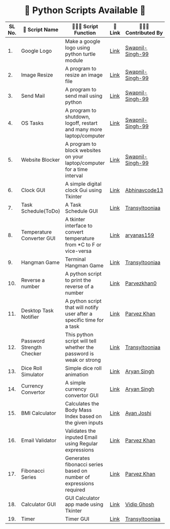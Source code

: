 <h1 align="center"> 🚀 Python Scripts Available 🚀 </h1>

| SL No\.  | 🚀 Script Name          | 👨🏻‍💻 Script Function                                                               | 🔗 Link    |  👩🏻‍💻 Contributed By |
|--------- |-------------------------|----------------------------------------------------------------------------------|------------|--------------------|
|1.|Google Logo|Make a google logo using python turtle module|[Link](https://github.com/Swapnil-Singh-99/PythonScriptsHub/tree/main/Google_Logo)|[Swapnil-Singh-99](https://github.com/Swapnil-Singh-99)|
|2.|Image Resize|A program to resize an image file|[Link](https://github.com/Swapnil-Singh-99/PythonScriptsHub/tree/main/Resize_Image)|[Swapnil-Singh-99](https://github.com/Swapnil-Singh-99)| 
|3.|Send Mail|A program to send mail using python|[Link](https://github.com/Swapnil-Singh-99/PythonScriptsHub/tree/main/Send_Mail)|[Swapnil-Singh-99](https://github.com/Swapnil-Singh-99)| 
|4.|OS Tasks|A program to shutdown, logoff, restart and many more laptop/computer|[Link](https://github.com/Swapnil-Singh-99/PythonScriptsHub/tree/main/Shutdown)|[Swapnil-Singh-99](https://github.com/Swapnil-Singh-99)| 
|5.|Website Blocker|A program to block websites on your laptop/computer for a time interval|[Link](https://github.com/Swapnil-Singh-99/PythonScriptsHub/tree/main/Website_Blocker)|[Swapnil-Singh-99](https://github.com/Swapnil-Singh-99)| 
|6.|Clock GUI|A simple digital clock Gui using Tkinter|[Link](https://github.com/Swapnil-Singh-99/PythonScriptsHub/tree/main/Clock%20GUI)|[Abhinavcode13](https://github.com/Abhinavcode13)| 
|7.|Task Schedule(ToDo)|A Task Schedule GUI|[Link](https://github.com/Swapnil-Singh-99/PythonScriptsHub/tree/main/Task%20schedule)|[Transyltooniaa](https://github.com/Transyltooniaa)| 
|8.|Temperature Converter GUI|A tkinter interface to convert temperature from *C to F or vice-versa|[Link](https://github.com/Swapnil-Singh-99/PythonScriptsHub/tree/main/Temperature%20Converter)|[aryanas159](https://github.com/aryanas159)| 
|9.|Hangman Game|Terminal Hangman Game|[Link](https://github.com/Swapnil-Singh-99/PythonScriptsHub/tree/main/hangman)|[Transyltooniaa](https://github.com/Transyltooniaa)| 
|10.|Reverse a number|A python script to print the reverse of a number|[Link](https://github.com/Swapnil-Singh-99/PythonScriptsHub/tree/main/reverse-number-script)|[Parvezkhan0](https://github.com/Parvezkhan0)| 
|11.|Desktop Task Notifier|A python script that will notify user after a specific time for a task|[Link](https://github.com/Swapnil-Singh-99/PythonScriptsHub/tree/main/desktop-notifier-task)|[Parvez Khan](https://github.com/Parvezkhan0)| 
|12.|Password Strength Checker|This python script will tell whether the password is weak or strong|[Link](https://github.com/Swapnil-Singh-99/PythonScriptsHub/tree/main/passwordChecker)|[Transyltooniaa](https://github.com/Transyltooniaa)| 
|13.|Dice Roll Simulator|Simple dice roll animation|[Link](https://github.com/Swapnil-Singh-99/PythonScriptsHub/tree/main/Dice%20Rolling%20Simulator)|[Aryan Singh](https://github.com/aryanas159)| 
|14.|Currency Convertor|A simple currency convertor GUI|[Link](https://github.com/Swapnil-Singh-99/PythonScriptsHub/tree/main/Currency%20Converter)|[Aryan Singh](https://github.com/aryanas159)| 
|15.|BMI Calculator|Calculates the Body Mass Index based on the given inputs|[Link](https://github.com/Swapnil-Singh-99/PythonScriptsHub/tree/main/BMI%20Calculator)|[Ayan Joshi](https://github.com/ayan-joshi)| 
|16.|Email Validator|Validates the inputed Email using Regular expressions|[Link](https://github.com/Swapnil-Singh-99/PythonScriptsHub/tree/main/Regular-Expressions)|[Parvez Khan](https://github.com/Parvezkhan0)| 
|17.|Fibonacci Series|Generates fibonacci series based on number of expressions required|[Link](https://github.com/Swapnil-Singh-99/PythonScriptsHub/tree/main/fibonacci-generation)|[Parvez Khan](https://github.com/Parvezkhan0)| 
|18.|Calculator GUI|GUI Calculator app made using Tkinter|[Link](https://github.com/Swapnil-Singh-99/PythonScriptsHub/tree/main/CalculatorGUI)|[Vidip Ghosh](https://github.com/Vidip-Ghosh)| 
|19.|Timer|Timer GUI|[Link](https://github.com/Swapnil-Singh-99/PythonScriptsHub/tree/main/timer)|[Transyltooniaa](https://github.com/Transyltooniaa)| 
